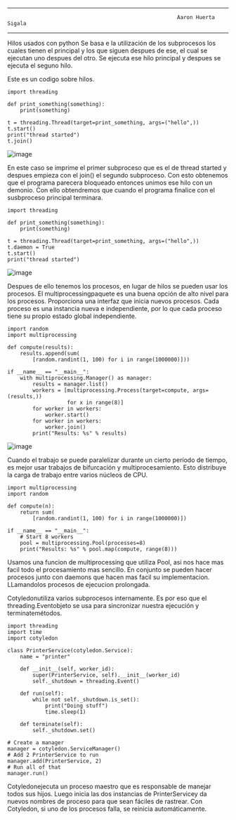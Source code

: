 ---------------------------------------------------------------------------------------------------------
                                                          Aaron Huerta Sigala
---------------------------------------------------------------------------------------------------------


Hilos usados con python
Se basa e la utilización de los subprocesos los cuales tienen el principal y los que siguen despues de ese, el cual se ejecutan uno despues del otro.
Se ejecuta ese hilo principal y despues se ejecuta el seguno hilo.

Este es un codigo sobre hilos.

    import threading

    def print_something(something):
        print(something)

    t = threading.Thread(target=print_something, args=("hello",))
    t.start()
    print("thread started")
    t.join()
    
![image](https://user-images.githubusercontent.com/86500224/222814687-f49e942f-2fa1-40ef-977d-76fe57b64c3d.png)


En este caso se imprime el primer subproceso que es el de thread started y despues empieza con el join() el segundo subproceso. Con esto obtenemos que el programa parecera bloqueado entonces unimos ese hilo con un demonio. Con ello obtendremos que cuando el programa finalice con el susbproceso principal terminara.

    import threading

    def print_something(something):
        print(something)

    t = threading.Thread(target=print_something, args=("hello",))
    t.daemon = True
    t.start()
    print("thread started")

![image](https://user-images.githubusercontent.com/86500224/222814874-b8747c1c-a29f-45c5-b1a0-3910d9a93c42.png)


Despues de ello tenemos los procesos, en lugar de hilos se pueden usar los procesos. El multiprocessingpaquete es una buena opción de alto nivel para los procesos. Proporciona una interfaz que inicia nuevos procesos. Cada proceso es una instancia nueva e independiente, por lo que cada proceso tiene su propio estado global independiente.

    import random
    import multiprocessing

    def compute(results):
        results.append(sum(
            [random.randint(1, 100) for i in range(1000000)]))

    if __name__ == "__main__":
        with multiprocessing.Manager() as manager:
            results = manager.list()
            workers = [multiprocessing.Process(target=compute, args=(results,))
                       for x in range(8)]
            for worker in workers:
                worker.start()
            for worker in workers:
                worker.join()
            print("Results: %s" % results)

![image](https://user-images.githubusercontent.com/86500224/222815747-1e011a5f-3eaa-44e8-b95d-520fa541feb3.png)

Cuando el trabajo se puede paralelizar durante un cierto período de tiempo, es mejor usar trabajos de bifurcación y multiprocesamiento. Esto distribuye la carga de trabajo entre varios núcleos de CPU.

    import multiprocessing
    import random

    def compute(n):
        return sum(
            [random.randint(1, 100) for i in range(1000000)])

    if __name__ == "__main__":
        # Start 8 workers
        pool = multiprocessing.Pool(processes=8)
        print("Results: %s" % pool.map(compute, range(8)))

Usamos una funcion de multiprocessing que utiliza Pool, asi nos hace mas facil todo el procesamiento mas sencillo.
En conjunto se pueden hacer procesos junto con daemons que hacen mas facil su implementacion. LLamandolos procesos de ejecucion prolongada.

Cotyledonutiliza varios subprocesos internamente. Es por eso que el threading.Eventobjeto se usa para sincronizar nuestra ejecución y terminatemétodos.

    import threading
    import time
    import cotyledon

    class PrinterService(cotyledon.Service):
        name = "printer"

        def __init__(self, worker_id):
            super(PrinterService, self).__init__(worker_id)
            self._shutdown = threading.Event()

        def run(self):
            while not self._shutdown.is_set():
                print("Doing stuff")
                time.sleep(1)

        def terminate(self):
            self._shutdown.set()

    # Create a manager
    manager = cotyledon.ServiceManager()
    # Add 2 PrinterService to run
    manager.add(PrinterService, 2)
    # Run all of that
    manager.run()

Cotyledonejecuta un proceso maestro que es responsable de manejar todos sus hijos. Luego inicia las dos instancias de PrinterServicey da nuevos nombres de proceso para que sean fáciles de rastrear. Con Cotyledon, si uno de los procesos falla, se reinicia automáticamente.






